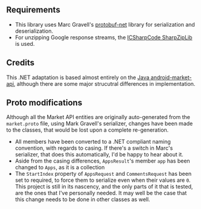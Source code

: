 ## Requirements ##

  * This library uses Marc Gravell's [protobuf-net](http://code.google.com/p/protobuf-net/) library for serialization and deserialization.
  * For unzipping Google response streams, the [ICSharpCode SharpZipLib](http://www.icsharpcode.net/opensource/sharpziplib/) is used.

## Credits ##

This .NET adaptation is based almost entirely on the [Java android-market-api](http://code.google.com/p/android-market-api/), although there are some major strucutral differences in implementation.

## Proto modifications ##

Although all the Market API entities are originally auto-generated from the `market.proto` file, using Mark Gravell's serializer, changes have been made to the classes, that would be lost upon a complete re-generation.

  * All members have been converted to a .NET compliant naming convention, with regards to casing. If there's a switch in Marc's serializer, that does this automatically, I'd be happy to hear about it.
  * Aside from the casing differences, `AppsResult`'s member `app` has been changed to `Apps`, as it is a collection
  * The `StartIndex` property of `AppsRequest` and `CommentsRequest` has been set to required, to force them to serialize even when their values are `0`. This project is still in its nascency, and the only parts of it that is tested, are the ones that I've personally needed. It may well be the case that this change needs to be done in other classes as well.